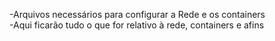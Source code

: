 -Arquivos necessários para configurar a Rede e os containers
<br> -Aqui ficarão tudo o que for relativo à rede, containers e afins
